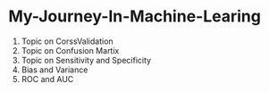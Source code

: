 # My-Journey-In-Machine-Learing
1.  Topic on CorssValidation 
2. Topic on Confusion Martix
3. Topic on Sensitivity and Specificity
4. Bias and Variance
5. ROC and AUC
